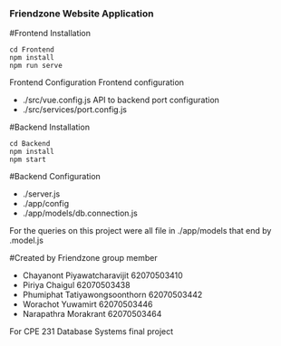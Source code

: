 ### Friendzone Website Application

#Frontend Installation

```
cd Frontend
npm install 
npm run serve
```


Frontend Configuration 
Frontend  configuration
- ./src/vue.config.js
API to backend port configuration
- ./src/services/port.config.js


#Backend Installation

```
cd Backend
npm install 
npm start
```

#Backend Configuration 
- ./server.js
- ./app/config
- ./app/models/db.connection.js

For the queries on this project were all file in ./app/models
that end by .model.js

#Created by Friendzone group member

- Chayanont         Piyawatcharavijit             62070503410
- Piriya            Chaigul                       62070503438
- Phumiphat         Tatiyawongsoonthorn           62070503442
- Worachot          Yuwamirt                      62070503446
- Narapathra        Morakrant                     62070503464

For CPE 231 Database Systems final project
